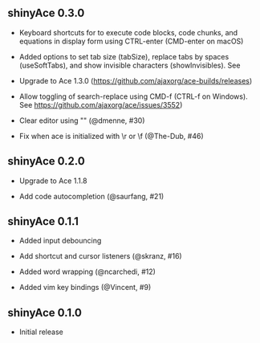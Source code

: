 shinyAce 0.3.0
--------------------------------------------------------------------------------

* Keyboard shortcuts for to execute code blocks, code chunks, and equations in display form using CTRL-enter (CMD-enter on macOS)

* Added options to set tab size (tabSize), replace tabs by spaces (useSoftTabs), and show invisible characters (showInvisibles). See 

* Upgrade to Ace 1.3.0 (https://github.com/ajaxorg/ace-builds/releases)

* Allow toggling of search-replace using CMD-f (CTRL-f on Windows). See https://github.com/ajaxorg/ace/issues/3552)

* Clear editor using "" (@dmenne, #30)

* Fix when ace is initialized with \r or \f (@The-Dub, #46)

shinyAce 0.2.0
--------------------------------------------------------------------------------

* Upgrade to Ace 1.1.8

* Add code autocompletion (@saurfang, #21)


shinyAce 0.1.1
--------------------------------------------------------------------------------

* Added input debouncing

* Add shortcut and cursor listeners (@skranz, #16)

* Added word wrapping (@ncarchedi, #12)

* Added vim key bindings (@Vincent, #9)


shinyAce 0.1.0
--------------------------------------------------------------------------------

* Initial release
